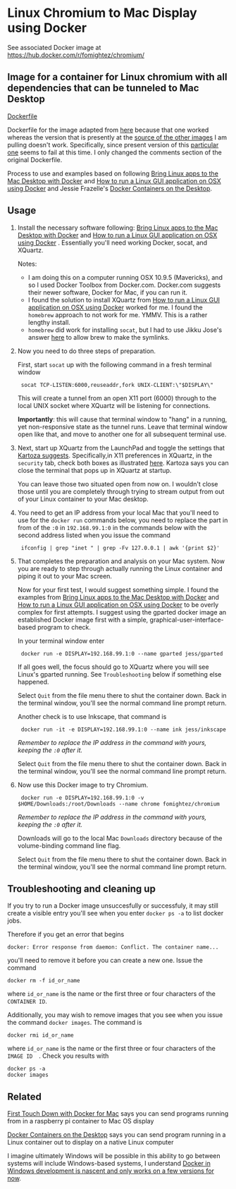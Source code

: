 Linux Chromium to Mac Display using Docker
===================================

See associated Docker image at  
https://hub.docker.com/r/fomightez/chromium/


Image for a container for Linux chromium with all dependencies that can be tunneled to Mac Desktop
-------------------------------

[Dockerfile](https://github.com/fomightez/dockerfiles/tree/master/mac_desktop/chrome)

Dockerfile for the image adapted from [here](https://github.com/docker/docker/tree/b248de7e332b6e67b08a8981f68060e6ae629ccf/contrib/desktop-integration/chromium) because that one worked whereas the version that is presently at the [source of the other images](https://hub.docker.com/u/jess/) I am pulling doesn't work. Specifically, since present version of this [particular one](https://github.com/jessfraz/dockerfiles/blob/master/chromium/Dockerfile) seems to fail at this time. I only changed the comments section of the original Dockerfile.

Process to use and examples based on following [Bring Linux apps to the Mac Desktop with Docker](http://blog.alexellis.io/linux-desktop-on-mac/) and [How to run a Linux GUI application on OSX using Docker](http://kartoza.com/en/blog/how-to-run-a-linux-gui-application-on-osx-using-docker/) and Jessie Frazelle's [Docker Containers on the Desktop](https://blog.jessfraz.com/post/docker-containers-on-the-desktop/).

Usage
--------

1. Install the necessary software following: [Bring Linux apps to the Mac Desktop with Docker](http://blog.alexellis.io/linux-desktop-on-mac/) and [How to run a Linux GUI application on OSX using Docker](http://kartoza.com/en/blog/how-to-run-a-linux-gui-application-on-osx-using-docker/) . Essentially you'll need working Docker, socat, and XQuartz.

	Notes:
	* I am doing this on a computer running OSX 10.9.5 (Mavericks), and so I used Docker Toolbox from Docker.com. Docker.com suggests their newer software, Docker for Mac, if you can run it.
	* I found the solution to install XQuartz from [How to run a Linux GUI application on OSX using Docker](http://kartoza.com/en/blog/how-to-run-a-linux-gui-application-on-osx-using-docker/) worked for me. I found the `homebrew` approach to not work for me. YMMV. This is a rather lengthy install.
	* `homebrew` did work for installing `socat`, but I had to use Jikku Jose's answer [here](http://stackoverflow.com/questions/26647412/homebrew-could-not-symlink-usr-local-bin-is-not-writable) to allow brew to make the symlinks.

2. Now you need to do three steps of preparation.

	First, start `socat` up with the following command in a fresh terminal window

		socat TCP-LISTEN:6000,reuseaddr,fork UNIX-CLIENT:\"$DISPLAY\"

	This will create a tunnel from an open X11 port (6000) through to the local UNIX socket where XQuartz will be listening for connections.

	**Importantly**: this will cause that terminal window to "hang" in a running, yet non-responsive state as the tunnel runs. Leave that terminal window open like that, and move to another one for all subsequent terminal use.

3. Next, start up XQuartz from the LaunchPad and toggle the settings that [Kartoza suggests](http://kartoza.com/en/blog/how-to-run-a-linux-gui-application-on-osx-using-docker/). Specifically,in X11 preferences in XQuartz, in the `security` tab, check both boxes as illustrated [here](http://kartoza.com/en/blog/how-to-run-a-linux-gui-application-on-osx-using-docker/). Kartoza says you can close the terminal that pops up in XQuartz at startup.

	You can leave those two situated open from now on. I wouldn't close those until you are completely through trying to stream output from out of your Linux container to your Mac desktop.

4. You need to get an IP address from your local Mac that you'll need to use for the `docker run` commands below, you need to replace the part in from of the `:0` in `192.168.99.1:0` in the commands below with the second address listed when you issue the command

		ifconfig | grep "inet " | grep -Fv 127.0.0.1 | awk '{print $2}'

5. That completes the preparation and analysis on your Mac system. Now you are ready to step through actually running the Linux container and piping it out to your Mac screen.

	Now for your first test, I would suggest something simple. I found the examples from [Bring Linux apps to the Mac Desktop with Docker](http://blog.alexellis.io/linux-desktop-on-mac/) and [How to run a Linux GUI application on OSX using Docker](http://kartoza.com/en/blog/how-to-run-a-linux-gui-application-on-osx-using-docker/) to be overly complex for first attempts. I suggest using the gparted docker image an established Docker image first with a simple, graphical-user-interface-based program to check.

	In your terminal window enter

		docker run -e DISPLAY=192.168.99.1:0 --name gparted jess/gparted

	If all goes well, the focus should go to XQuartz where you will see Linux's gparted running. See `Troubleshooting` below if something else happened.

	Select `Quit` from the file menu there to shut the container down. Back in the terminal window, you'll see the normal command line prompt return.

	Another check is to use Inkscape, that command is

		docker run -it -e DISPLAY=192.168.99.1:0 --name ink jess/inkscape

	*Remember to replace the IP address in the command with yours, keeping the `:0` after it.*

	Select `Quit` from the file menu there to shut the container down. Back in the terminal window, you'll see the normal command line prompt return.

6. Now use this Docker image to try Chromium.

		docker run -e DISPLAY=192.168.99.1:0 -v $HOME/Downloads:/root/Downloads --name chrome fomightez/chromium

	*Remember to replace the IP address in the command with yours, keeping the `:0` after it.*

	Downloads will go to the local Mac `Downloads` directory because of the volume-binding command line flag.

	Select `Quit` from the file menu there to shut the container down. Back in the terminal window, you'll see the normal command line prompt return.


Troubleshooting and cleaning up
-------------------------------

If you try to run a Docker image unsuccesfully or successfuly, it may still create a visible entry you'll see when you enter `docker ps -a` to list docker jobs.

Therefore if you get an error that begins

	docker: Error response from daemon: Conflict. The container name...

you'll need to remove it before you can create a new one. Issue the command

	docker rm -f id_or_name

where `id_or_name` is the name or the first three or four characters of the `CONTAINER ID`.

Additionally, you may wish to remove images that you see when you issue the command `docker images`.
The command is

	docker rmi id_or_name

where `id_or_name` is the name or the first three or four characters of the `IMAGE ID  `.
Check you results with

	docker ps -a
	docker images


Related
-------

[First Touch Down with Docker for Mac](https://blog.hypriot.com/post/first-touch-down-with-docker-for-mac/) says you can send programs running from in a raspberry pi container to Mac OS display

[Docker Containers on the Desktop](https://blog.jessfraz.com/post/docker-containers-on-the-desktop/) says you can send program running in a Linux container out to display on a native Linux computer

I imagine ultimately Windows will be possible in this ability to go between systems will include Windows-based systems, I understand [Docker in Windows development is nascent and only works on a few versions for now](https://stefanscherer.github.io/run-linux-and-windows-containers-on-windows-10/).
